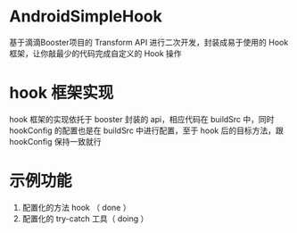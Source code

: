 # AndroidSimpleHook
基于滴滴Booster项目的 Transform API 进行二次开发，封装成易于使用的 Hook 框架，让你敲最少的代码完成自定义的 Hook 操作

# hook 框架实现
hook 框架的实现依托于 booster 封装的 api，相应代码在 buildSrc 中，同时 hookConfig 的配置也是在 buildSrc 中进行配置，至于 hook 后的目标方法，跟 hookConfig 保持一致就行

# 示例功能
1. 配置化的方法 hook （ done ）
2. 配置化的 try-catch 工具（ doing ）
